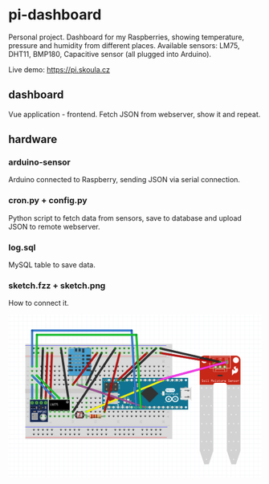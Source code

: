 # pi-dashboard
Personal project. Dashboard for my Raspberries, showing temperature, pressure and humidity from different places. Available sensors: LM75, DHT11, BMP180, Capacitive sensor (all plugged into Arduino). 

Live demo: https://pi.skoula.cz


## dashboard 
Vue application - frontend. Fetch JSON from webserver, show it and repeat.

## hardware

### arduino-sensor
Arduino connected to Raspberry, sending JSON via serial connection. 

### cron.py + config.py
Python script to fetch data from sensors, save to database and upload JSON to remote webserver.

### log.sql 
MySQL table to save data.

### sketch.fzz + sketch.png
How to connect it.

![image](https://github.com/MichalSkoula/pi-dashboard/blob/master/hardware/sketch.png)
